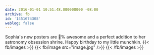 ```yaml
---
date: 2016-01-01 10:51:48.000000000 -08:00
archive: fb
id: '1451674308'
weblog: false
---
```


Sophia's new posters are 💯% awesome and a perfect addition to her astronomy obsession shrine. Happy birthday to my little munchkin.
{{< fb/images >}}
{{< fb/image src="image.jpg" />}}
{{< /fb/images >}}
